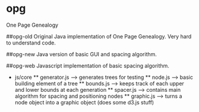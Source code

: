 opg
===

One Page Genealogy

##opg-old
Original Java implementation of One Page Genealogy. Very hard to understand code.

##opg-new
Java version of basic GUI and spacing algorithm.

##opg-web
Javascript implementation of basic spacing algorithm.
* js/core
** generator.js --> generates trees for testing
** node.js      --> basic building element of a tree
** bounds.js    --> keeps track of each upper and lower bounds at each generation
** spacer.js    --> contains main algorithm for spacing and positioning nodes
** graphic.js   --> turns a node object into a graphic object (does some d3.js stuff)
  
